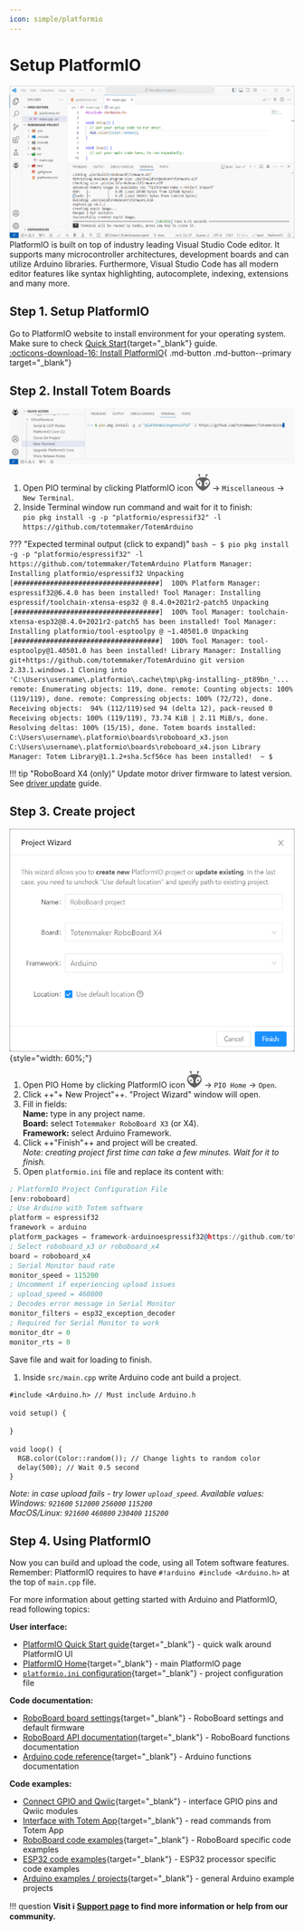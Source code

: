 ```yaml
---
icon: simple/platformio
---
```


# Setup PlatformIO

![PlatformIO](../assets/images/platformio-ide-large.png)
PlatformIO is built on top of industry leading Visual Studio Code editor. It supports many microcontroller architectures, development boards and can utilize Arduino libraries. Furthermore, Visual Studio Code has all modern editor features like syntax highlighting, autocomplete, indexing, extensions and many more.

## Step 1. Setup PlatformIO

Go to PlatformIO website to install environment for your operating system.  
Make sure to check [Quick Start](https://docs.platformio.org/en/latest/integration/ide/vscode.html#quick-start){target="_blank"} guide.  
[:octicons-download-16: Install PlatformIO](https://platformio.org/install/ide?install=vscode){ .md-button .md-button--primary target="_blank"}

## Step 2. Install Totem Boards

![PlatformIO open new terminal](../assets/images/platformio-new-terminal.png)

1. Open PIO terminal by clicking PlatformIO icon ![PlatformIO icon](../assets/images/platformio-icon.png) → `Miscellaneous` → `New Terminal`.  
1. Inside Terminal window run command and wait for it to finish:  
`pio pkg install -g -p "platformio/espressif32" -l https://github.com/totemmaker/TotemArduino`

??? "Expected terminal output (click to expand)"
    ```bash
    ~ $ pio pkg install -g -p "platformio/espressif32" -l https://github.com/totemmaker/TotemArduino
    Platform Manager: Installing platformio/espressif32
    Unpacking  [####################################]  100%
    Platform Manager: espressif32@6.4.0 has been installed!
    Tool Manager: Installing espressif/toolchain-xtensa-esp32 @ 8.4.0+2021r2-patch5
    Unpacking  [####################################]  100%
    Tool Manager: toolchain-xtensa-esp32@8.4.0+2021r2-patch5 has been installed!
    Tool Manager: Installing platformio/tool-esptoolpy @ ~1.40501.0
    Unpacking  [####################################]  100%
    Tool Manager: tool-esptoolpy@1.40501.0 has been installed!
    Library Manager: Installing git+https://github.com/totemmaker/TotemArduino
    git version 2.33.1.windows.1
    Cloning into 'C:\Users\username\.platformio\.cache\tmp\pkg-installing-_pt89bn_'...
    remote: Enumerating objects: 119, done.
    remote: Counting objects: 100% (119/119), done.
    remote: Compressing objects: 100% (72/72), done.
    Receiving objects:  94% (112/119)sed 94 (delta 12), pack-reused 0
    Receiving objects: 100% (119/119), 73.74 KiB | 2.11 MiB/s, done.
    Resolving deltas: 100% (15/15), done.
    Totem boards installed:
    C:\Users\username\.platformio\boards\roboboard_x3.json
    C:\Users\username\.platformio\boards\roboboard_x4.json
    Library Manager: Totem Library@1.1.2+sha.5cf56ce has been installed! 
    ~ $
    ```

!!! tip "RoboBoard X4 (only)"
    Update motor driver firmware to latest version. See [driver update](../roboboard-x4/index.md#driver-update) guide.

## Step 3. Create project

![PlatformIO new project](../assets/images/platformio-new-project.png){style="width: 60%;"}

1. Open PIO Home by clicking PlatformIO icon ![PlatformIO icon](../assets/images/platformio-icon.png) → `PIO Home` → `Open`.  
1. Click ++"\+ New Project"++. "Project Wizard" window will open.  
1. Fill in fields:  
    **Name:** type in any project name.  
    **Board:** select `Totemmaker RoboBoard X3` (or X4).  
    **Framework:** select Arduino Framework.  
1. Click ++"Finish"++ and project will be created.  
    _Note: creating project first time can take a few minutes. Wait for it to finish._
1. Open `platformio.ini` file and replace its content with:
```asm title="platformio.ini"
; PlatformIO Project Configuration File
[env:roboboard]
; Use Arduino with Totem software
platform = espressif32
framework = arduino
platform_packages = framework-arduinoespressif32@https://github.com/totemmaker/TotemArduinoBoards
; Select roboboard_x3 or roboboard_x4
board = roboboard_x4
; Serial Monitor baud rate
monitor_speed = 115200
; Uncomment if experiencing upload issues
; upload_speed = 460800
; Decodes error message in Serial Monitor
monitor_filters = esp32_exception_decoder
; Required for Serial Monitor to work
monitor_dtr = 0
monitor_rts = 0
```
Save file and wait for loading to finish.  
1. Inside `src/main.cpp` write Arduino code ant build a project.  
```arduino
#include <Arduino.h> // Must include Arduino.h

void setup() {
  
}

void loop() {
  RGB.color(Color::random()); // Change lights to random color
  delay(500); // Wait 0.5 second
}
```  
_Note: in case upload fails - try lower `upload_speed`. Available values:_  
_Windows: `921600` `512000` `256000` `115200`_  
_MacOS/Linux: `921600` `460800` `230400` `115200`_  

## Step 4. Using PlatformIO

Now you can build and upload the code, using all Totem software features.  
Remember: PlatformIO requires to have `#!arduino #include <Arduino.h>` at the top of `main.cpp` file.

For more information about getting started with Arduino and PlatformIO, read following topics:  

**User interface:**

- [PlatformIO Quick Start guide](https://docs.platformio.org/en/latest/integration/ide/vscode.html#quick-start){target="_blank"} - quick walk around PlatformIO UI
- [PlatformIO Home](https://docs.platformio.org/en/latest/home/index.html){target="_blank"} - main PlatformIO page
- [`platformio.ini` configuration](https://docs.platformio.org/en/latest/projectconf/index.html){target="_blank"} - project configuration file

**Code documentation:**

- [RoboBoard board settings](../roboboard/index.md#board-settings){target="_blank"} - RoboBoard settings and default firmware
- [RoboBoard API documentation](../roboboard/api/index.md){target="_blank"} - RoboBoard functions documentation
- [Arduino code reference](https://www.arduino.cc/reference/en/){target="_blank"} - Arduino functions documentation

**Code examples:**

- [Connect GPIO and Qwiic](../roboboard/api/gpio-qwiic.md){target="_blank"} - interface GPIO pins and Qwiic modules
- [Interface with Totem App](../remote-control/app/custom-function.md){target="_blank"} - read commands from Totem App
- [RoboBoard code examples](https://github.com/totemmaker/TotemArduinoBoards/tree/master/libraries/TotemRB/examples){target="_blank"} - RoboBoard specific code examples
- [ESP32 code examples](https://github.com/totemmaker/TotemArduinoBoards/tree/master/libraries){target="_blank"} - ESP32 processor specific code examples
- [Arduino examples / projects](https://docs.arduino.cc/built-in-examples/){target="_blank"} - general Arduino example projects

!!! question
    **Visit :information_source: [Support page](../support.md) to find more information or help from our community.**
